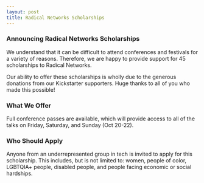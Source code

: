 ```yaml
---
layout: post
title: Radical Networks Scholarships
---
```

<h3>Announcing Radical Networks Scholarships</h3>

<p>We understand that it can be difficult to attend conferences and festivals for a variety of reasons. Therefore, we are happy to provide support for 45 scholarships to Radical Networks.</p>

<p>Our ability to offer these scholarships is wholly due to the generous donations from our Kickstarter supporters. Huge thanks to all of you who made this possible!</p>

<h3>What We Offer</h3>
<p>Full conference passes are available, which will provide access to all of the talks on Friday, Saturday, and Sunday (Oct 20-22).

<h3>Who Should Apply</h3>
<p>Anyone from an underrepresented group in tech is invited to apply for this scholarship. This includes, but is not limited to: women, people of color, LGBTQIA+ people, disabled people, and people facing economic or social hardships.</p>